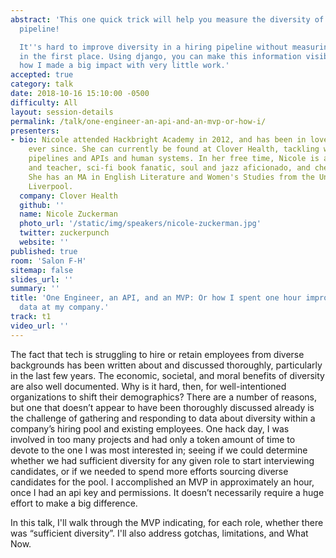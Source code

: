 ```yaml
---
abstract: 'This one quick trick will help you measure the diversity of your hiring
  pipeline!

  It''s hard to improve diversity in a hiring pipeline without measuring what exists
  in the first place. Using django, you can make this information visible. I''ll cover
  how I made a big impact with very little work.'
accepted: true
category: talk
date: 2018-10-16 15:10:00 -0500
difficulty: All
layout: session-details
permalink: /talk/one-engineer-an-api-and-an-mvp-or-how-i/
presenters:
- bio: Nicole attended Hackbright Academy in 2012, and has been in love with python
    ever since. She can currently be found at Clover Health, tackling with glee data
    pipelines and APIs and human systems. In her free time, Nicole is an avid dancer
    and teacher, sci-fi book fanatic, soul and jazz aficionado, and cheese lover.
    She has an MA in English Literature and Women's Studies from the University of
    Liverpool.
  company: Clover Health
  github: ''
  name: Nicole Zuckerman
  photo_url: '/static/img/speakers/nicole-zuckerman.jpg'
  twitter: zuckerpunch
  website: ''
published: true
room: 'Salon F-H'
sitemap: false
slides_url: ''
summary: ''
title: 'One Engineer, an API, and an MVP: Or how I spent one hour improving hiring
  data at my company.'
track: t1
video_url: ''
---
```


The fact that tech is struggling to hire or retain employees from diverse backgrounds has been written about and discussed thoroughly, particularly in the last few years. The economic, societal, and moral benefits of diversity are also well documented. Why is it hard, then, for well-intentioned organizations to shift their demographics? There are a number of reasons, but one that doesn’t appear to have been thoroughly discussed already is the challenge of gathering and responding to data about diversity within a company’s hiring pool and existing employees.  One hack day, I was involved in too many projects and had only a token amount of time to devote to the one I was most interested in; seeing if we could determine whether we had sufficient diversity for any given role to start interviewing candidates, or if we needed to spend more efforts sourcing diverse candidates for the pool.  I accomplished an MVP in approximately an hour, once I had an api key and permissions.  It doesn’t necessarily require a huge effort to make a big difference.


In this talk, I'll walk through the MVP indicating, for each role, whether there was “sufficient diversity”.  I'll also address gotchas, limitations, and What Now.
